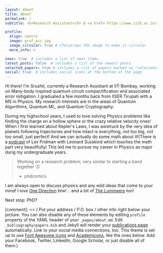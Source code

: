 ```yaml
---
layout: about
title: About
permalink: /
subtitle: <b>Research Assistant</b> @ <a href='https://www.iitb.ac.in/'>IIT Bombay</a> • <b>Previously:</b> <a href='https://research.ibm.com/labs/india'> IBM Research</a> | <a href='https://www.iisertirupati.ac.in/'>IISER Tiruapti</a>

profile:
  align: centre
  image: prof_pic.jpg
  image_circular: true # cfalserops the image to make it circular
  more_info: >

news: true  # includes a list of news items
latest_posts: false  # includes a list of the newest posts
selected_papers: true # includes a list of papers marked as "selected={true}"
social: true  # includes social icons at the bottom of the page
---
```


Hi there! I'm Srushti, currently a Research Assistant at IIT-Bombay, working on Many-body inspired quantum circuit compactification and associated error mitigation. I graduated a few months back from IISER Tirupati with a MS in Physics. My research interests are in the areas of Quantum Algorithms, Quantum ML, and Quantum Cryptography. 

During my highschool years, I used to love solving Physics problems like finding the charge on a hollow sphere or the crazy relative velocity ones! When I first learned about Kepler's Laws, I was awstruck by the very idea of planets following trajectories and how intact is everything, not too big, not too small, just perfect! And we can actually do some math about it!(There is a [podcast](https://www.youtube.com/watch?v=s78hvV3QLUE&t=2149s) of Lex Fridman with Leonard Susskind which touches the math part very beautifully) This led me to pursue my career in Physics as major durig my undergraduate years. 

> Working on a research problem; very similar to starting a band together :D
> - phdcomics

I am always open to discuss physics and any wild ideas that come to your mind! I love [One Direction](https://www.youtube.com/@onedirectionchannel) btw! .. and a bit of [The Lumineers](https://www.youtube.com/@TheLumineers) too!

Next stop: PhD?

[comment]: <> ( Put your address / P.O. box / other info right below your picture. You can also disable any of these elements by editing `profile` property of the YAML header of your `_pages/about.md`. Edit `_bibliography/papers.bib` and Jekyll will render your [publications page](/al-folio/publications/) automatically. Link to your social media connections, too. This theme is set up to use [Font Awesome icons](http://fortawesome.github.io/Font-Awesome/) and [Academicons](https://jpswalsh.github.io/academicons/), like the ones below. Add your Facebook, Twitter, LinkedIn, Google Scholar, or just disable all of them.)